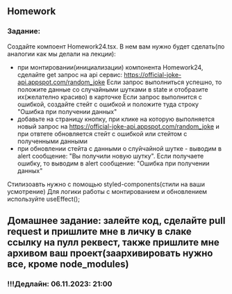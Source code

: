 ## Homework

### Задание:

Создайте компоент Homework24.tsx. В нем вам нужно будет сделать(по аналогии как мы делали на лекции):

- при монтировании(инициализации) компонента Homework24, сделайте get запрос на api сервис: https://official-joke-api.appspot.com/random_joke
  Если запрос выполниться успешно, то положите данные со случайными шутками в state и отобразите их(желателно красиво) в карточке
  Если запрос выполнится с ошибкой, создайте стейт с ошибкой и положите туда строку "Ошибка при получении данных"
- добавьте на страницу кнопку, при клике на которую выполняется новый запрос на https://official-joke-api.appspot.com/random_joke
  и при отвтете обновляется стейт с ошибкой или стейтом с полученными данными
- при обновлении стейта с данными о слуйчайной шутке - выводим в alert сообщение: "Вы получили новую шутку". Если получаете ошибку, то выводим в alert сообщение: "Ошибка при получении данных"

Стилизоавть нужно с помощью styled-components(стили на ваши усмотрение)
Для логики работы с монтированием и обновлением используйте useEffect();

## Домашнее задание: залейте код, сделайте pull request и пришлите мне в личку в слаке ссылку на пулл реквест, также пришлите мне архивом ваш проект(заархивировать нужно все, кроме node_modules)

### !!!Дедлайн: 06.11.2023: 21:00
